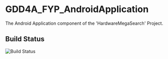 # GDD4A_FYP_AndroidApplication
The Android Application component of the 'HardwareMegaSearch' Project.

## Build Status
![Build Status](https://github.com/LitThurles-K00221230/GDD4A_FYP_AndroidApplication/workflows/android/badge.svg?branch=master)
